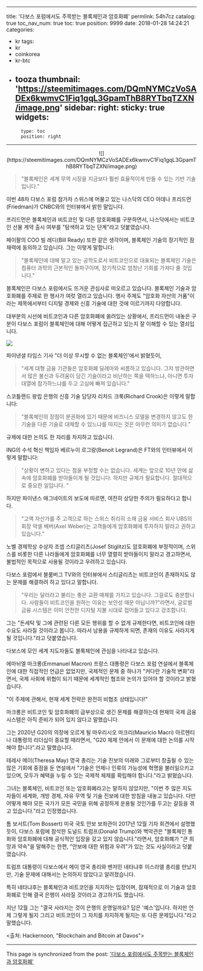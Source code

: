 
---
title: '다보스 포럼에서도 주목받는 블록체인과 암호화폐'
permlink: 54h7cz
catalog: true
toc_nav_num: true
toc: true
position: 9999
date: 2018-01-28 14:24:21
categories:
- kr
tags:
- kr
- coinkorea
- kr-btc
- tooza
thumbnail: 'https://steemitimages.com/DQmNYMCzVoSADEx6kwmvC1Fiq1gqL3GpamThB8RYTbqTZXN/image.png'
sidebar:
    right:
        sticky: true
widgets:
    -
        type: toc
        position: right
---


<center>
![](https://steemitimages.com/DQmNYMCzVoSADEx6kwmvC1Fiq1gqL3GpamThB8RYTbqTZXN/image.png)
</center>

>"블록체인은 세계 무역 시장을 지금보다 훨씬 효율적이게 만들 수 있는 기반 기술입니다." 

이번  48차 다보스 포럼 참가차 스위스에 머물고 있는 나스닥의 CEO 아데나 프리드먼(Friedman)가 CNBC와의 인터뷰에서 밝힌 말입니다. 

프리드먼은 블록체인과 비트코인 및 다른 암호화폐를 구분하면서, 나스닥에서는 비트코인 선물 계약 출시 여부를 "탐색하고 있는 단계"라고 덧붙였습니다.

페이팔의 COO 빌 레디(Bill Ready) 또한 같은 생각이며, 블록체인 기술의 장기적인 잠재력에 동의하고 있습니다. 그는 이렇게 말합니다:

>"블록체인에 대해 알고 있는 공학도로서 비트코인으로 대표되는 블록체인 기술은 컴퓨터 과학의 근본적인 돌파구이며, 장기적으로 엄청난 기회를 가져다 줄 것입니다."

블록체인은 다보스 포럼에서도 뜨거운 관심사로 떠오르고 있습니다.  블록체인 기술과 암호화폐를 주제로 한 행사가 여럿 열리고 있습니다.   행사 주제도 "암호화 자산의 거품"이라는 제목에서부터 디지털 경제와 신흥 기술에 대한 것에 이르기까지 다양합니다. 

대부분의 시선에 비트코인과 다른 암호화폐에 쏠려있는 상황에서, 프리드먼이 내놓은 구분이 다보스 포럼이 블록체인에 대해 어떻게 접근하고 있는지 잘 이해할 수 있는 열쇠입니다.  

![](https://steemitimages.com/DQmZUdSiKr85vDTX4a3YvKkyBZ7G173V6jM21pQP9ZpkHPB/image.png)

파이낸셜 타임스 기사 "더 이상 무시할 수 없는 블록체인'에서 밝혔듯이,

>"세계 대형 금융 기관들은 암호화폐 딜레마와 씨름하고 있습니다.  그저 방관하면서 많은 불신과 두려움이 담긴 기술이라고 비난하는 쪽을 택하느냐, 아니면 투자 대열에 참가하느냐를 두고 고심에 빠져 있습니다."

스코틀랜드 왕립 은행의 신흥 기술 담당자 리차드 크룩(Richard Crook)은 이렇게 말합니다:

>"블록체인의 장점이 분권화에 있기 때문에 비즈니스 모델을 변경하지 않고도 한 기술을 다른 기술로 대체할 수 있느냐를 따지는 것은 아무런 의미가 없습니다."

규제에 대한 논의도 한 자리를 차지하고 있습니다. 

ING의 수석 혁신 책임자 베르누이 르그랑(Benoit Legrand)은 FT와의 인터뷰에서 이렇게 말합니다:

>"상황이 변하고 있다는 점을 부정할 수는 없습니다.  세계는 앞으로 10년 안에 삶 속에 암호화폐를 받아들이게 될 것입니다.  하지만  규제가 필요합니다. 절대적으로 중요한 일입니다. "

하지만 파이낸스 매그네이트의 보도에 따르면, 여전히 상당한 주의가 필요하다고 합니다. 

>"고액 자산가를 주 고객으로 하는 스위스 취리히 소재 금융 서비스 회사 UBS의 회장  악셀 베버(Axel Weber)는 고객들에게 암호화폐에 투자하지 말라고 권하고 있습니다."

노벨 경제학상 수상자 조셉 스티글리츠(Josef Stiglitz)도 암호화폐에 부정적이며, 스위스를 비롯한 다른 나라들에게 암호화폐를 너무 열렬히 받아들이지 말라고 경고하면서, 불법적인 목적으로 사용될 것이라고 우려하고 있습니다. 

다보스 포럼에서 블룸버그 TV와의  인터뷰에서 스티글리츠는 비트코인이 존재하지도 않는 문제를 해결하려 하고 있다고 말합니다.

>"우리는 달러라고 불리는 좋은 교환 매체를 가지고 있습니다.  그걸로도 충분합니다.  사람들이 비트코인을 원하는 이유는 보안성 때문 아닙니까?"라면서, 글로벌 금융 시스템은 이미 안전한 디지털 지불 시대로 접어들고 있다고 강조합니다. 

그는 "돈세탁 및 그에 관련된 다른 모든 행위를 할 수 없게 규제한다면, 비트코인에 대한 수요도 사라질 것이라고 봅니다.  따라서 남용을 규제하게 되면, 존재의 이유도 사라지게 될 것입니다."라고 덧붙였습니다. 

다보스에 모인 세계 지도자들도 블록체인에 관심을 나타내고 있습니다.

에마뉘엘 마크롱(Emmanuel Macron) 프랑스 대통령은 다보스 포럼 연설에서 블록체인에 대한 직접적인 언급은 없었지만, 국제적인 문제 중 하나가 "커다란 기술적 변화"라면서,  국제 사회에 위협이 되기 때문에 세계적인 협조와 논의가 있어야 할 것이라고 밝혔습니다. 

"이 주제에 관해서, 현재 세계 전략은 완전히 비협조 상태입니다!"

마크롱은 비트코인 및 암호화폐의 급부상으로 생긴 문제를 해결하는데 현재의 국제 금융 시스템은 아직 준비가 되어 있지 않다고 말했습니다.

그는 2020년 G20의 의장에 오르게 될  마우리시오 마크리(Mauricio Macri) 아르헨티나 대통령의 리더십이 중요할 때라면서, "G20 체제 안에서 이 문제에 대한 논의를 시작해야 합니다".라고 말했습니다.

테레사 메이(Theresa May) 영국 총리는 기술 진보의 미래와 그로부터 창출될 수 있는 많은 기회에 중점을 둔 연설에서  "기술은 언제나 인류의 가능성에 혁명을 불러일으키고 있으며, 모두가 혜택을 누릴 수 있는 국제적 체제를 확립해야 합니다."라고 밝혔습니다.

그녀는 블록체인, 비트코인 또는 암호화폐라고는 말하지 않았지만, "이번 주 많은 지도자들이 세계화, 개방 경제, 자유 무역 및 기술 진보에 대한 방침을 내놓고 있습니다.  다만 어떻게 해야 모든 국가가 모든 국민을 위해 공정하게 운용될 것인가를 두고는 갈등을 겪고 있습니다."라고 인정했습니다.

톰 보서트(Tom Bossert) 미국 국토 안보 보좌관이 2017년 12월 기자 회견에서 설명했듯이, 다보스 포럼에 참석한 도널드 트럼프(Donald Trump)와 백악관은 "블록체인 통화와 암호화폐에 대해 공식적인 입장을 갖고 있지 않습니다."라면서, 암호화폐가 "큰 희망과 약속"을 말해주는 한편, "안보에 대한 위험과 우려"가 있는 것도 사실이라고 덧붙였습니다.

트럼프 대통령이 다보스에서 메이 영국 총리와 벤저민 네타냐후 이스라엘 총리를 만났지만, 기술 문제에 대해서는 논의하지 않았다고 알려졌습니다.

특히 네타냐후는 블록체인과 비트코인을 지지하는 입장이며,  잠재적으로 이 기술과 암호화폐로 인해 결국 은행이 사라질 것이라고 경고하기도 했습니다.

지난 12월 그는 "결국 사라지는 것이 은행의 운명일까요?  답은 '예스'입니다.  하지만 언제 그렇게 될지 그리고 비트코인이 그 자치를 차지하게 될지는 또 다른 문제입니다."라고 말했습니다.

<출처: Hackernoon, "Blockchain and Bitcoin at Davos">

- - -

This page is synchronized from the post: ['다보스 포럼에서도 주목받는 블록체인과 암호화폐'](https://steemit.com/@pius.pius/54h7cz)
